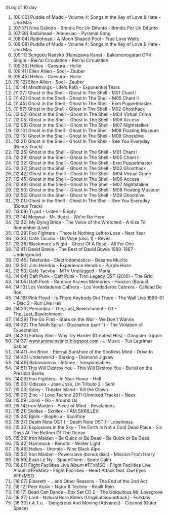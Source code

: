 #Log of 10 day

1. [00:00] Puddle of Mudd - Volume 4: Songs in the Key of Love & Hate - Uno Mas
1. [07:57] Nina Galindo - Brindis Por Un Difunto - Brindis Por Un Difunto
1. [07:59] Radiohead - Amnesiac - Pyramid Song
1. [08:04] Radiohead - A Moon Shaped Pool - True Love Waits
1. [09:08] Puddle of Mudd - Volume 4: Songs in the Key of Love & Hate - Uno Mas
1. [09:11] Sengoku Nadeko (Hanazawa Kana) - Bakemonogatari OP4 Single - Ren'ai Circulation - Ren'ai Circulation
1. [09:36] Helios - Caesura - Hollie
1. [09:41] Ellen Allien - Sool - Zauber
1. [09:45] Helios - Caesura - Hollie
1. [10:12] Ellen Allien - Sool - Zauber
1. [10:14] Mindthings - Life's Path - Exponential Tears
1. [11:37] Ghost in the Shell - Ghost In The Shell - M01 Chant I
1. [11:42] Ghost in the Shell - Ghost In The Shell - M05 Chant II
1. [11:45] Ghost in the Shell - Ghost In The Shell - Exm Puppetmaster
1. [11:57] Ghost in the Shell - Ghost In The Shell - M02 Ghosthack
1. [12:02] Ghost in the Shell - Ghost In The Shell - M04 Virtual Crime
1. [12:05] Ghost in the Shell - Ghost In The Shell - M06 Access
1. [12:08] Ghost in the Shell - Ghost In The Shell - M07 Nightstalker
1. [12:10] Ghost in the Shell - Ghost In The Shell - M08 Floating Museum
1. [12:15] Ghost in the Shell - Ghost In The Shell - M09 Ghostdive
1. [12:21] Ghost in the Shell - Ghost In The Shell - See You Everyday (Bonus Track)
1. [12:25] Ghost in the Shell - Ghost In The Shell - M01 Chant I
1. [12:29] Ghost in the Shell - Ghost In The Shell - M05 Chant II
1. [12:32] Ghost in the Shell - Ghost In The Shell - Exm Puppetmaster
1. [12:37] Ghost in the Shell - Ghost In The Shell - M02 Ghosthack
1. [12:42] Ghost in the Shell - Ghost In The Shell - M04 Virtual Crime
1. [12:45] Ghost in the Shell - Ghost In The Shell - M06 Access
1. [12:48] Ghost in the Shell - Ghost In The Shell - M07 Nightstalker
1. [12:50] Ghost in the Shell - Ghost In The Shell - M08 Floating Museum
1. [12:55] Ghost in the Shell - Ghost In The Shell - M09 Ghostdive
1. [13:01] Ghost in the Shell - Ghost In The Shell - See You Everyday (Bonus Track)
1. [13:09] Tryad - Listen - Empty
1. [13:14] Mogwai - Mr. Beast - We're No Here
1. [13:22] My Dying Bride - The Voice of the Wretched - A Kiss To Remember (Live)
1. [13:29] Foo Fighters - There Is Nothing Left to Lose - Next Year
1. [13:33] Café Tacvba - Un Viaje (disc 1) - Revés
1. [13:36] Blackmore's Night - Ghost Of A Rose - All For One
1. [13:41] David Bowie - The Best of David Bowie 1980-1987 - Underground
1. [13:45] Telefunka - Electrodoméstico - Besame Mucho
1. [13:50] Jimi Hendrix - Experience Hendrix - Purple Haze
1. [13:53] Café Tacvba - MTV Unplugged - María
1. [14:04] Daft Punk - Daft Punk - Tron Legacy OST (2010) - The Grid
1. [14:05] Daft Punk - Random Access Memories - Horizon (Bonus)
1. [14:13] Los Verdaderos Cabrera - Los Verdaderos Cabrera - Calidad De Ron
1. [14:16] Pink Floyd - Is There Anybody Out There - The Wall Live 1980-81 - Disc 2 - Run Like Hell
1. [14:23] Penumbra - The_Last_Bewitchment - 03 - The_Last_Bewitchment
1. [14:29] The Go Find - Stars on the Wall - We Don't Wanna
1. [14:32] The Ninth Spiral - Disonance (part 1) - The Violation of Expectation
1. [14:33] Fatboy Slim - Why Try Harder (Greatest Hits) - Gangster Trippin
1. [14:37] www.animeinstinct.blogspot.com - J-Music - Tus Lagrimas Sabían
1. [14:41] Jon Brion - Eternal Sunshine of the Spotless Mind - Drive In
1. [14:43] Underworld - Barking - Diamond Jigsaw
1. [14:49] Babasónicos - Infame - Irresponsables
1. [14:51] This Will Destroy You - This Will Destroy You - Burial on the Presidio Banks
1. [14:59] Foo Fighters - In Your Honor - Hell
1. [15:00] Odisseo - José José, Un Tributo 2 - Seré
1. [15:03] Sóley - Theater Island - Kill the Clown
1. [15:07] Zinc - I Love Techno 2011 (Unmixed Tracks) - Nexx
1. [15:09] Jónsi - Go - Around Us
1. [15:14] Iron Maiden - Piece of Mind - Revelations
1. [15:21] Skrillex - Skrillex - I AM SKRILLEX
1. [15:24] Björk - Biophilia - Sacrifice
1. [15:27] Death Note OST I - Death Note OST I - Loneliness
1. [15:30] Explosions in the Sky - The Earth Is Not a Cold Dead Place - Six Days At The Bottom Of The Ocean
1. [15:39] Iron Maiden - Be Quick or Be Dead - Be Quick or Be Dead
1. [15:42] Hammock - Kenotic - Winter Light
1. [15:46] Helios - Unomia - Nine Black Alps
1. [15:52] Iron Maiden - Powerslave (bonus disc) - Mission From Harry
1. [15:59] Evan Le Ny - SpaceChem - Some Calm
1. [16:01] Flight Facilities Live Album #FFxMSO - Flight Facilities Live Album #FFxMSO - Flight Facilities - Heart Attack feat. Owl Eyes #FFxMSO
1. [16:07] Elbereth - ...and Other Reasons - The End of the 2nd Act
1. [16:12] Peer Kusiv - Natur & Techno - Knallt Rein
1. [16:17] Dead Can Dance - Box Set CD 2 - The Ubiquitous Mr. Lovegrove
1. [16:27] Lard - Natural Born Killers [Original Soundtrack] - Forkboy
1. [16:30] t.A.T.u. - Dangerous And Moving (Advance) - Cosmos (Outer Space)
